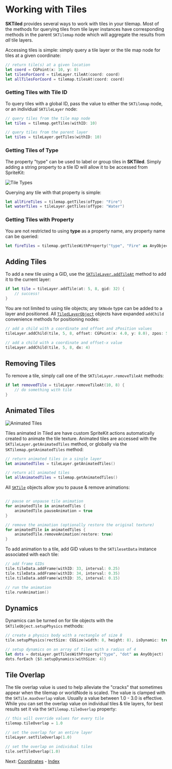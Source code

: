 # Working with Tiles

**SKTiled** provides several ways to work with tiles in your tilemap. Most of the methods for querying tiles from tile layer instances have corresponding methods in the parent `SKTilemap` node which will aggregate the results from *all* tile layers.

Accessing tiles is simple: simply query a tile layer or the tile map node for tiles at a given coordinate:

```swift
// return tile(s) at a given location
let coord = CGPoint(x: 10, y: 8)
let tilesForCoord = tileLayer.tileAt(coord: coord)
let allTilesForCoord = tilemap.tilesAt(coord: coord)
```

### Getting Tiles with Tile ID

To query tiles with a global ID, pass the value to either the `SKTilemap` node, or an individual `SKTileLayer` node:

```swift
// query tiles from the tile map node
let tiles = tilemap.getTiles(withID: 10)

// query tiles from the parent layer
let tiles = tileLayer.getTiles(withID: 10)
```

### Getting Tiles of Type

The property "type" can be used to label or group tiles in **SKTiled**. Simply adding a string property to a tile ID will allow it to be accessed from SpriteKit:

![Tile Types](https://raw.githubusercontent.com/mfessenden/SKTiled/master/docs/Images/tile-types.png)

Querying any tile with that property is simple:

```swift
let allFireTiles = tilemap.getTiles(ofType: "Fire")
let waterTiles = tileLayer.getTiles(ofType: "Water")
```

### Getting Tiles with Property

You are not restricted to using **type** as a property name, any property name can be queried:

```swift
let fireTiles = tilemap.getTilesWithProperty("type", "Fire" as AnyObject)
```

## Adding Tiles

To add a new tile using a GID, use the [`SKTileLayer.addTileAt`](Classes/SKTileLayer.html#/s:FC7SKTiled11SKTileLayer9addTileAtFTSiSi3gidGSqSi__GSqCS_6SKTile_) method to add it to the current layer:

```swift
if let tile = tileLayer.addTile(at: 5, 8, gid: 32) {
    // success!
}
```

You are not limited to using tile objects; any `SKNode` type can be added to a layer and positioned. All [`TiledLayerObject`](Classes/TiledLayerObject.html) objects have expanded `addChild` convenience methods for positioning nodes:

```swift
// add a child with a coordinate and offset and zPosition values
tileLayer.addChild(tile, 5, 8, offset: CGPoint(x: 4.0, y: 8.0), zpos: 50)

// add a child with a coordinate and offset-x value
tileLayer.addChild(tile, 5, 8, dx: 4)
```

## Removing Tiles

To remove a tile, simply call one of the `SKTileLayer.removeTileAt` methods:

```swift
if let removedTile = tileLayer.removeTileAt(10, 8) {
    // do something with tile
}
```

## Animated Tiles

![Animated Tiles](https://raw.githubusercontent.com/mfessenden/SKTiled/master/docs/Images/animated-tiles.gif)

Tiles animated in Tiled are have custom SpriteKit actions automatically created to animate the tile texture. Animated tiles are accessed with the `SKTileLayer.getAnimatedTiles` method, or globally via the `SKTilemap.getAnimatedTiles` method:

```swift
// return animated tiles in a single layer
let animatedTiles = tileLayer.getAnimatedTiles()

// return all animated tiles
let allAnimatedTiles = tilemap.getAnimatedTiles()
```

All [`SKTile`](Classes/SKTile.html) objects allow you to pause & remove animations:

```swift

// pause or unpause tile animation 
for animatedTile in animatedTiles {
    animatedTile.pauseAnimation = true
}

// remove the animation (optionally restore the original texture)
for animatedTile in animatedTiles {
    animatedTile.removeAnimation(restore: true)
}
```

To add animation to a tile, add GID values to the `SKTilesetData` instance associated with each tile:

```swift
// add frame GIDs
tile.tileData.addFrame(withID: 33, interval: 0.25)
tile.tileData.addFrame(withID: 34, interval: 0.35)
tile.tileData.addFrame(withID: 35, interval: 0.15)

// run the animation
tile.runAnimation()
```

## Dynamics

Dynamics can be turned on for tile objects with the `SKTileObject.setupPhysics` methods:

```swift
// create a physics body with a rectangle of size 8
tile.setupPhysics(rectSize: CGSize(width: 8, height: 8), isDynamic: true)

// setup dynamics on an array of tiles with a radius of 4
let dots = dotsLayer.getTilesWithProperty("type", "dot" as AnyObject)
dots.forEach {$0.setupDynamics(withSize: 4)}
```

## Tile Overlap

The tile overlap value is used to help alleviate the "cracks" that sometimes appear when the tilemap or worldNode is scaled. The value is clamped with the `SKTile.maxOverlap` value. Usually a value between 1.0 - 3.0 is effective. While you can set the overlap value on individual tiles & tile layers, for best results set it via the `SKTilemap.tileOverlap` property:

```swift
// this will override values for every tile
tilemap.tileOverlap = 1.0

// set the overlap for an entire layer
tileLayer.setTileOverlap(1.0)

// set the overlap on individual tiles
tile.setTileOverlap(1.0)
```


Next: [Coordinates](coordinates.html) - [Index](Tutorial.html)
